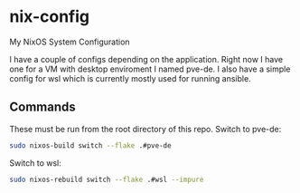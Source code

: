 # nix-config
My NixOS System Configuration

I have a couple of configs depending on the application.
Right now I have one for a VM with desktop enviroment I named pve-de.
I also have a simple config for wsl which is currently mostly used for running ansible. 

## Commands
These must be run from the root directory of this repo.
Switch to pve-de:
```bash
sudo nixos-build switch --flake .#pve-de
```
Switch to wsl:
```bash
sudo nixos-rebuild switch --flake .#wsl --impure
```
